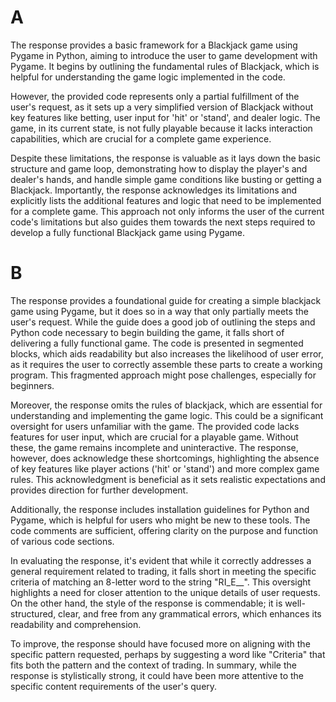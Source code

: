 # A
The response provides a basic framework for a Blackjack game using Pygame in Python, aiming to introduce the user to game development with Pygame. It begins by outlining the fundamental rules of Blackjack, which is helpful for understanding the game logic implemented in the code. 

However, the provided code represents only a partial fulfillment of the user's request, as it sets up a very simplified version of Blackjack without key features like betting, user input for 'hit' or 'stand', and dealer logic. The game, in its current state, is not fully playable because it lacks interaction capabilities, which are crucial for a complete game experience. 

Despite these limitations, the response is valuable as it lays down the basic structure and game loop, demonstrating how to display the player's and dealer's hands, and handle simple game conditions like busting or getting a Blackjack. Importantly, the response acknowledges its limitations and explicitly lists the additional features and logic that need to be implemented for a complete game. This approach not only informs the user of the current code's limitations but also guides them towards the next steps required to develop a fully functional Blackjack game using Pygame.


# B
The response provides a foundational guide for creating a simple blackjack game using Pygame, but it does so in a way that only partially meets the user's request. While the guide does a good job of outlining the steps and Python code necessary to begin building the game, it falls short of delivering a fully functional game. The code is presented in segmented blocks, which aids readability but also increases the likelihood of user error, as it requires the user to correctly assemble these parts to create a working program. This fragmented approach might pose challenges, especially for beginners.

Moreover, the response omits the rules of blackjack, which are essential for understanding and implementing the game logic. This could be a significant oversight for users unfamiliar with the game. The provided code lacks features for user input, which are crucial for a playable game. Without these, the game remains incomplete and uninteractive. The response, however, does acknowledge these shortcomings, highlighting the absence of key features like player actions ('hit' or 'stand') and more complex game rules. This acknowledgment is beneficial as it sets realistic expectations and provides direction for further development.

Additionally, the response includes installation guidelines for Python and Pygame, which is helpful for users who might be new to these tools. The code comments are sufficient, offering clarity on the purpose and function of various code sections. 



In evaluating the response, it's evident that while it correctly addresses a general requirement related to trading, it falls short in meeting the specific criteria of matching an 8-letter word to the string "RI_E__". This oversight highlights a need for closer attention to the unique details of user requests. On the other hand, the style of the response is commendable; it is well-structured, clear, and free from any grammatical errors, which enhances its readability and comprehension.

To improve, the response should have focused more on aligning with the specific pattern requested, perhaps by suggesting a word like "Criteria" that fits both the pattern and the context of trading. In summary, while the response is stylistically strong, it could have been more attentive to the specific content requirements of the user's query.